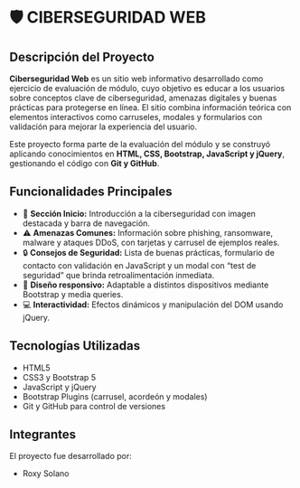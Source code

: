 # 🛡️ CIBERSEGURIDAD WEB

## Descripción del Proyecto

**Ciberseguridad Web** es un sitio web informativo desarrollado como ejercicio de evaluación de módulo, cuyo objetivo es educar a los usuarios sobre conceptos clave de ciberseguridad, amenazas digitales y buenas prácticas para protegerse en línea. El sitio combina información teórica con elementos interactivos como carruseles, modales y formularios con validación para mejorar la experiencia del usuario.

Este proyecto forma parte de la evaluación del módulo y se construyó aplicando conocimientos en **HTML, CSS, Bootstrap, JavaScript y jQuery**, gestionando el código con **Git y GitHub**.

## Funcionalidades Principales

- 📄 **Sección Inicio:** Introducción a la ciberseguridad con imagen destacada y barra de navegación.  
- ⚠️ **Amenazas Comunes:** Información sobre phishing, ransomware, malware y ataques DDoS, con tarjetas y carrusel de ejemplos reales.  
- 🔒 **Consejos de Seguridad:** Lista de buenas prácticas, formulario de contacto con validación en JavaScript y un modal con “test de seguridad” que brinda retroalimentación inmediata.  
- 📱 **Diseño responsivo:** Adaptable a distintos dispositivos mediante Bootstrap y media queries.  
- 💻 **Interactividad:** Efectos dinámicos y manipulación del DOM usando jQuery.

## Tecnologías Utilizadas

- HTML5  
- CSS3 y Bootstrap 5  
- JavaScript y jQuery  
- Bootstrap Plugins (carrusel, acordeón y modales)  
- Git y GitHub para control de versiones

## Integrantes

El proyecto fue desarrollado por:  
- Roxy Solano
